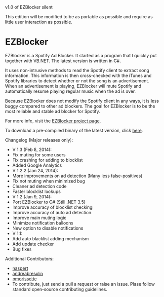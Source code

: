 v1.0 of EZBlocker silent

This edition will be modified to be as portable as possible and require as little user interaction as possible.

EZBlocker
=========

EZBlocker is a Spotify Ad Blocker. It started as a program that I quickly put together with VB.NET. The latest version is written in C#.

It uses non-intrusive methods to read the Spotify client to extract song information. This information is then cross-checked with the iTunes and Spotify libraries to detect whether or not the song is an advertisement. When an advertisement is playing, EZBlocker will mute Spotify and automatically resume playing regular music when the ad is over.

Because EZBlocker does not modify the Spotify client in any ways, it is less buggy compared to other ad blockers. The goal for EZBlocker is to be the most reliable and stable ad blocker for Spotify.

For more info, visit the [EZBlocker project page][2].

To download a pre-compiled binary of the latest version, click [here][1].

Changelog (Major releases only):
 - V 1.3 (Feb 8, 2014):
  - Fix muting for some users
  - Fix crashing for adding to blocklist
  - Added Google Analytics
 - V 1.2.2 (Jan 24, 2014):
  - More improvements on ad detection (Many less false-positives)
  - Fix not muting when minimized bug
  - Cleaner ad detection code
  - Faster blocklist lookups
 - V 1.2 (Jan 9, 2014):
  - Port EZBlocker to C# (Still .NET 3.5)
  - Improve accuracy of blocklist checking
  - Improve accuracy of auto ad detection
  - Improve main muting logic
  - Minimize notification balloons
  - New option to disable notifications
 - V 1.1:
  - Add auto blacklist adding mechanism
  - Add update checker
  - Bug fixes

Additional Contributors:
 - [naspert][3]
 - [andreabresolin][5]
 - [pmorissette][4]
 - To contribute, just send a pull a request or raise an issue. Plase follow standard open-source contributing guidelines.


  [1]: http://www.ericzhang.me/dl/?file=EZBlocker.php
  [2]: http://www.ericzhang.me/projects/spotify-ad-blocker-ezblocker/
  [3]: https://github.com/naspert
  [4]: https://github.com/pmorissette
  [5]: https://github.com/andreabresolin
